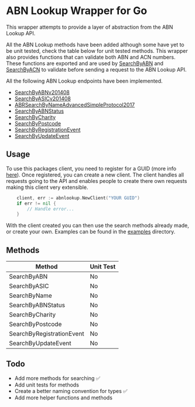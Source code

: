 # ABN Lookup Wrapper for Go

This wrapper attempts to provide a layer of abstraction from the ABN Lookup API. 

All the ABN Lookup methods have been added although some have yet to be unit tested, check the table below for unit tested methods. This wrapper also provides functions that can validate both ABN and ACN numbers. These functions are exported and are used by [SearchByABN](https://github.com/joshturge/abnlookup/blob/c0bb6920aeed213819a4bf890b7449edd94df82b/request.go) and [SearchByACN](https://github.com/joshturge/abnlookup/blob/c0bb6920aeed213819a4bf890b7449edd94df82b/request.go) to validate before sending a request to the ABN Lookup API.

All the following ABN Lookup endpoints have been implemented.
- [SearchByABNv201408](https://abr.business.gov.au/abrxmlsearch/Forms/SearchByABNv201408.aspx)
- [SearchByASICv201408](https://abr.business.gov.au/abrxmlsearch/Forms/SearchByASICv201408.aspx)
- [ABRSearchByNameAdvancedSimpleProtocol2017](https://abr.business.gov.au/abrxmlsearch/Forms/ABRSearchByNameAdvancedSimpleProtocol2017.aspx)
- [SearchByABNStatus](https://abr.business.gov.au/abrxmlsearch/Forms/SearchByABNStatus.aspx)
- [SearchByCharity](https://abr.business.gov.au/abrxmlsearch/Forms/SearchByCharity.aspx)
- [SearchByPostcode](https://abr.business.gov.au/abrxmlsearch/Forms/SearchByPostcode.aspx)
- [SearchByRegistrationEvent](https://abr.business.gov.au/abrxmlsearch/Forms/SearchByRegistrationEvent.aspx)
- [SearchByUpdateEvent](https://abr.business.gov.au/abrxmlsearch/Forms/SearchByUpdateEvent.aspx)

## Usage
To use this packages client, you need to register for a GUID (more info [here](https://api.gov.au/service/5b639f0f63f18432cd0e1a66/Registration)). Once registered, you can create a new client. The client handles all requests going to the API and enables people to create there own requests making this client very extensible.
```go
    client, err := abnlookup.NewClient("YOUR GUID")
	if err != nil {
		// Handle error...
	}
```
With the client created you can then use the search methods already made, or create your own. Examples can be found in the [examples](https://github.com/joshturge/abnlookup/tree/master/example) directory.

## Methods

| Method | Unit Test |
| --- | --- |
| SearchByABN | No | 
| SearchByASIC | No |
| SearchByName | No |
| SearchByABNStatus | No |
| SearchByCharity | No |
| SearchByPostcode | No |
| SearchByRegistrationEvent | No |
| SearchByUpdateEvent | No |

## Todo
- Add more methods for searching ✅
- Add unit tests for methods
- Create a better naming convention for types ✅
- Add more helper functions and methods